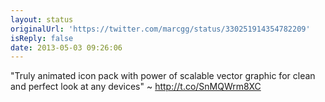 ```yaml
---
layout: status
originalUrl: 'https://twitter.com/marcgg/status/330251914354782209'
isReply: false
date: 2013-05-03 09:26:06
---
```


"Truly animated icon pack with power of scalable vector graphic for clean and perfect look at any devices" ~ http://t.co/SnMQWrm8XC

